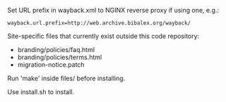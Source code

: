 Set URL prefix in wayback.xml to NGINX reverse proxy if using one, e.g.:

```
wayback.url.prefix=http://web.archive.bibalex.org/wayback/
```

Site-specific files that currently exist outside this code repository:

- branding/policies/faq.html
- branding/policies/terms.html
- migration-notice.patch

Run 'make' inside files/ before installing.

Use install.sh to install.
